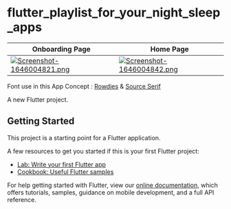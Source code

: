# flutter_playlist_for_your_night_sleep_apps

| Onboarding Page     | Home Page      |  
| ------------- | -------------    | 
| [![Screenshot-1646004821.png](https://i.postimg.cc/XYHW4K6r/Screenshot-1646004821.png)](https://postimg.cc/qN3SG3Rr) | [![Screenshot-1646004842.png](https://i.postimg.cc/fyf4FmvT/Screenshot-1646004842.png)](https://postimg.cc/ctC5tKjV)  |

Font use in this App Concept : [Rowdies](https://fonts.google.com/specimen/Rowdies?preview.size=38&query=rowdies) & [Source Serif](https://fonts.google.com/specimen/Source+Serif+Pro?preview.size=38&query=source+serif)

A new Flutter project.

## Getting Started

This project is a starting point for a Flutter application.

A few resources to get you started if this is your first Flutter project:

- [Lab: Write your first Flutter app](https://flutter.dev/docs/get-started/codelab)
- [Cookbook: Useful Flutter samples](https://flutter.dev/docs/cookbook)

For help getting started with Flutter, view our
[online documentation](https://flutter.dev/docs), which offers tutorials,
samples, guidance on mobile development, and a full API reference.
